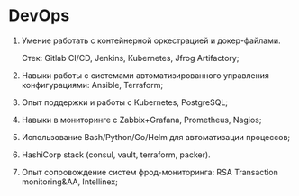 # DevOps

1.  Умение работать с контейнерной оркестрацией и докер-файлами.

    Стек: Gitlab CI/CD, Jenkins, Kubernetes, Jfrog Artifactory;
2. Навыки работы с системами автоматизированного управления конфигурациями: Ansible, Terraform;
3. Опыт поддержки и работы с Kubernetes, PostgreSQL;
4. Навыки в мониторинге с Zabbix+Grafana, Prometheus, Nagios;
5. Использование Bash/Python/Go/Helm для автоматизации процессов;
6. HashiCorp stack (consul, vault, terraform, packer).
7. Опыт сопровождение систем фрод-мониторинга: RSA Transaction monitoring\&AA, Intellinex;

